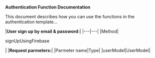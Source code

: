 **Authentication Function Documentation**  
 

This document describes how you can use the functions in the authentication template…  


|**User sign up by email & password:**|
|---|---|
|Method|<p>signUpUsingFirebase</p>|
|**Request parmeters:**|
|Parmeter name|Type|
|userModel|UserModel|

